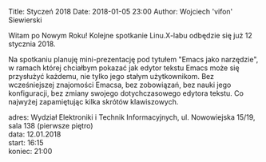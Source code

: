 Title: Styczeń 2018
Date: 2018-01-05 23:00
Author: Wojciech 'vifon' Siewierski

Witam po Nowym Roku! Kolejne spotkanie Linu.X-labu odbędzie się już 12
stycznia 2018.

Na spotkaniu planuję mini-prezentację pod tytułem "Emacs jako
narzędzie", w ramach której chciałbym pokazać jak edytor tekstu Emacs
może się przysłużyć każdemu, nie tylko jego stałym użytkownikom. Bez
wcześniejszej znajomości Emacsa, bez zobowiązań, bez nauki jego
konfiguracji, bez zmiany swojego dotychczasowego edytora tekstu. Co
najwyżej zapamiętując kilka skrótów klawiszowych.

adres: Wydział Elektroniki i Technik Informacyjnych, ul. Nowowiejska 15/19, sala 138 (pierwsze piętro)  
data: 12.01.2018  
start: 16:15  
koniec: 21:00

